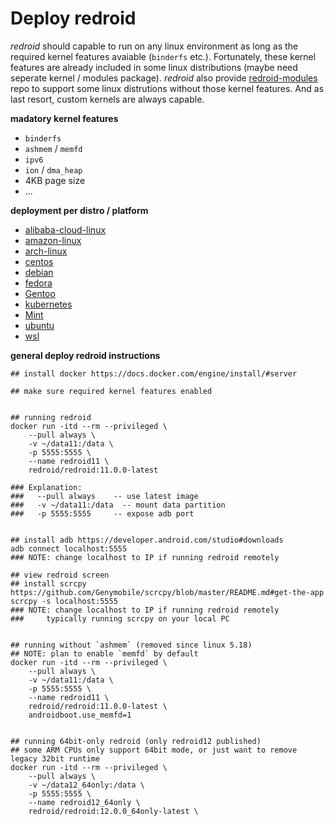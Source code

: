 # Deploy redroid 

*redroid* should capable to run on any linux environment as long as the 
required kernel features avaiable (`binderfs` etc.). Fortunately, these 
kernel features are already included in some linux distributions 
(maybe need seperate kernel / modules package). *redroid* also provide
[redroid-modules](https://github.com/remote-android/redroid-modules) repo
to support some linux distrutions without those kernel features. And as last
resort, custom kernels are always capable.


**madatory kernel features**
- `binderfs`
- `ashmem` / `memfd`
- `ipv6`
- `ion` / `dma_heap`
- 4KB page size
- ...


**deployment per distro / platform**
- [alibaba-cloud-linux](alibaba-cloud-linux.md)
- [amazon-linux](amazon-linux.md)
- [arch-linux](arch-linux.md)
- [centos](centos.md)
- [debian](debian.md)
- [fedora](fedora.md)
- [Gentoo](gentoo.md)
- [kubernetes](kubernetes.md)
- [Mint](mint.md)
- [ubuntu](ubuntu.md)
- [wsl](wsl.md)


**general deploy redroid instructions**
```
## install docker https://docs.docker.com/engine/install/#server

## make sure required kernel features enabled


## running redroid
docker run -itd --rm --privileged \
    --pull always \
    -v ~/data11:/data \
    -p 5555:5555 \
    --name redroid11 \
    redroid/redroid:11.0.0-latest

### Explanation:
###   --pull always    -- use latest image
###   -v ~/data11:/data  -- mount data partition
###   -p 5555:5555     -- expose adb port


## install adb https://developer.android.com/studio#downloads
adb connect localhost:5555
### NOTE: change localhost to IP if running redroid remotely

## view redroid screen
## install scrcpy https://github.com/Genymobile/scrcpy/blob/master/README.md#get-the-app
scrcpy -s localhost:5555
### NOTE: change localhost to IP if running redroid remotely
###     typically running scrcpy on your local PC


## running without `ashmem` (removed since linux 5.18)
## NOTE: plan to enable `memfd` by default
docker run -itd --rm --privileged \
    --pull always \
    -v ~/data11:/data \
    -p 5555:5555 \
    --name redroid11 \
    redroid/redroid:11.0.0-latest \
    androidboot.use_memfd=1


## running 64bit-only redroid (only redroid12 published)
## some ARM CPUs only support 64bit mode, or just want to remove legacy 32bit runtime
docker run -itd --rm --privileged \
    --pull always \
    -v ~/data12_64only:/data \
    -p 5555:5555 \
    --name redroid12_64only \
    redroid/redroid:12.0.0_64only-latest \

```
